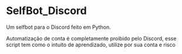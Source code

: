 # SelfBot_Discord
Um selfbot para o Discord feito em Python.

Automatização de conta é completamente proibido pelo Discord, esse script tem como o intuito de aprendizado, utilize por sua conta e risco
